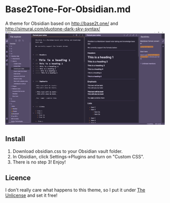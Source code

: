# Base2Tone-For-Obsidian.md
A theme for Obsidian based on http://base2t.one/ and http://simurai.com/duotone-dark-sky-syntax/
![Screenshot](./screenshot.jpg)

## Install
1. Download obsidian.css to your Obsidian vault folder.
2. In Obsidian, click Settings->Plugins and turn on "Custom CSS".
3. There is no step 3! Enjoy!

## Licence
I don't really care what happens to this theme, so I put it under [The Unlicense](./LICENSE) and set it free!
